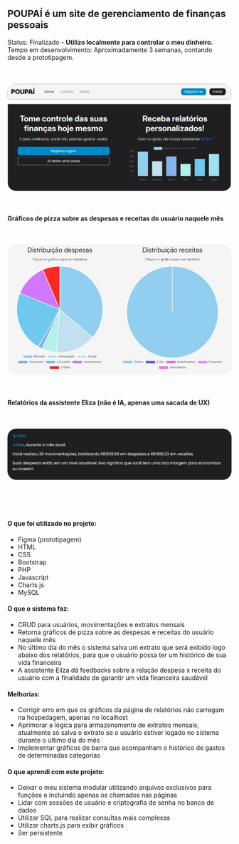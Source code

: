 <h2>POUPAÍ é um site de gerenciamento de finanças pessoais</h2>

Status: Finalizado - <strong>Utilizo localmente para controlar o meu dinheiro.</strong> <br>
Tempo em desenvolvimento: Aproximadamente 3 semanas, contando desde a prototipagem. <br>

<div style="margin-top: 50px; margin-bottom: 50px; justify-content: center;">
  <img src="assets/index.jpg" style="border-radius: 20px;">
</div>

<h4 style="margin-top: 50px; margin-bottom: 50px; ">Gráficos de pizza sobre as despesas e receitas do usuário naquele mês</h4>

<div style="margin-top: 20px; margin-bottom: 20px; justify-content: center;">
  <img src="assets/relatorios.jpg" style="border-radius: 20px;">
</div>

<h4 style="margin-top: 50px; margin-bottom: 50px;">Relatórios da assistente Eliza (não é IA, apenas uma sacada de UX)</h4>

<div style="margin-top: 50px; margin-bottom: 50px; justify-content: center;">
  <img src="assets/eliza.jpg" style="border-radius: 20px;">
</div>

<br>

<h4>O que foi utilizado no projeto:</h4>
<ul>
  <li>Figma (prototipagem)</li>
  <li>HTML</li>
  <li>CSS</li>
  <li>Bootstrap</li>
  <li>PHP</li>
  <li>Javascript</li>
  <li>Charts.js</li>
  <li>MySQL</li>
</ul>

<h4>O que o sistema faz:</h4>
<ul>
  <li>CRUD para usuários, movimentações e extratos mensais</li>
  <li>Retorna gráficos de pizza sobre as despesas e receitas do usuário naquele mês</li>
  <li>No último dia do mês o sistema salva um extrato que será exibido logo abaixo dos relatórios, para que o usuário possa ter um histórico de sua vida financeira</li>
  <li>A assistente Eliza dá feedbacks sobre a relação despesa x receita do usuário com a finalidade de garantir um vida financeira saudável</li>
</ul>

<h4>Melhorias:</h4>
<ul>
  <li>Corrigir erro em que os gráficos da página de relatórios não carregam na hospedagem, apenas no localhost</li>
  <li>Aprimorar a lógica para armazenamento de extratos mensais, atualmente só salva o extrato se o usuário estiver logado no sistema durante o último dia do mês</li>
  <li>Implementar gráficos de barra que acompanham o histórico de gastos de determinadas categorias</li>
</ul>

<h4>O que aprendi com este projeto:</h4>
<ul>
  <li>Deixar o meu sistema modular utilizando arquivos exclusivos para funções e incluindo apenas os chamados nas páginas</li>
  <li>Lidar com sessões de usuário e criptografia de senha no banco de dados</li>
  <li>Utilizar SQL para realizar consultas mais complexas</li>
  <li>Utilizar charts.js para exibir gráficos</li>
  <li>Ser persistente</li>
</ul>
